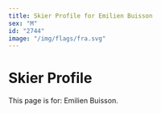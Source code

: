 ```yaml
---
title: Skier Profile for Emilien Buisson
sex: "M"
id: "2744"
image: "/img/flags/fra.svg" 
---
```


# Skier Profile

This page is for: Emilien Buisson.
    